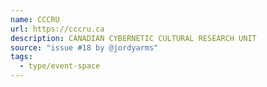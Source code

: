 ```yaml
---
name: CCCRU
url: https://cccru.ca
description: CANADIAN CYBERNETIC CULTURAL RESEARCH UNIT
source: "issue #18 by @jordyarms"
tags:
  - type/event-space
---
```

